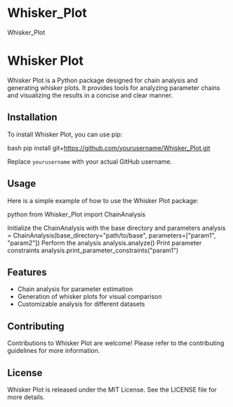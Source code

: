 # Whisker_Plot
Whisker_Plot
# Whisker Plot

Whisker Plot is a Python package designed for chain analysis and generating whisker plots. It provides tools for analyzing parameter chains and visualizing the results in a concise and clear manner.

## Installation

To install Whisker Plot, you can use pip:

bash
pip install git+https://github.com/yourusername/Whisker_Plot.git


Replace `yourusername` with your actual GitHub username.

## Usage

Here is a simple example of how to use the Whisker Plot package:

python
from Whisker_Plot import ChainAnalysis

Initialize the ChainAnalysis with the base directory and parameters
analysis = ChainAnalysis(base_directory="path/to/base", parameters=["param1", "param2"])
Perform the analysis
analysis.analyze()
Print parameter constraints
analysis.print_parameter_constraints("param1")


## Features

- Chain analysis for parameter estimation
- Generation of whisker plots for visual comparison
- Customizable analysis for different datasets

## Contributing

Contributions to Whisker Plot are welcome! Please refer to the contributing guidelines for more information.

## License

Whisker Plot is released under the MIT License. See the LICENSE file for more details.
